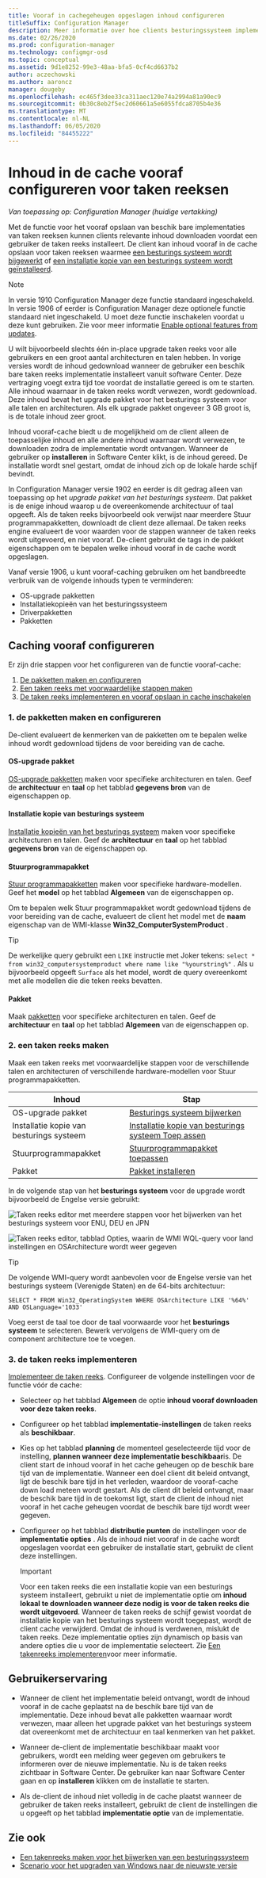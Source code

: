```yaml
---
title: Vooraf in cachegeheugen opgeslagen inhoud configureren
titleSuffix: Configuration Manager
description: Meer informatie over hoe clients besturingssysteem implementatie-inhoud kunnen downloaden voordat een gebruiker de taken reeks installeert.
ms.date: 02/26/2020
ms.prod: configuration-manager
ms.technology: configmgr-osd
ms.topic: conceptual
ms.assetid: 9d1e8252-99e3-48aa-bfa5-0cf4cd6637b2
author: aczechowski
ms.author: aaroncz
manager: dougeby
ms.openlocfilehash: ec465f3dee33ca311aec120e74a2994a81a90ec9
ms.sourcegitcommit: 0b30c8eb2f5ec2d60661a5e6055fdca8705b4e36
ms.translationtype: MT
ms.contentlocale: nl-NL
ms.lasthandoff: 06/05/2020
ms.locfileid: "84455222"
---
```

# <a name="configure-pre-cache-content-for-task-sequences"></a>Inhoud in de cache vooraf configureren voor taken reeksen

*Van toepassing op: Configuration Manager (huidige vertakking)*

<!--1021244-->
Met de functie voor het vooraf opslaan van beschik bare implementaties van taken reeksen kunnen clients relevante inhoud downloaden voordat een gebruiker de taken reeks installeert. De client kan inhoud vooraf in de cache opslaan voor taken reeksen waarmee [een besturings systeem wordt bijgewerkt](create-a-task-sequence-to-upgrade-an-operating-system.md) of [een installatie kopie van een besturings systeem wordt geïnstalleerd](create-a-task-sequence-to-install-an-operating-system.md).

> [!Note]  
> In versie 1910 Configuration Manager deze functie standaard ingeschakeld. In versie 1906 of eerder is Configuration Manager deze optionele functie standaard niet ingeschakeld. U moet deze functie inschakelen voordat u deze kunt gebruiken. Zie voor meer informatie [Enable optional features from updates](../../core/servers/manage/install-in-console-updates.md#bkmk_options).<!--505213-->  

U wilt bijvoorbeeld slechts één in-place upgrade taken reeks voor alle gebruikers en een groot aantal architecturen en talen hebben. In vorige versies wordt de inhoud gedownload wanneer de gebruiker een beschik bare taken reeks implementatie installeert vanuit software Center. Deze vertraging voegt extra tijd toe voordat de installatie gereed is om te starten. Alle inhoud waarnaar in de taken reeks wordt verwezen, wordt gedownload. Deze inhoud bevat het upgrade pakket voor het besturings systeem voor alle talen en architecturen. Als elk upgrade pakket ongeveer 3 GB groot is, is de totale inhoud zeer groot.

Inhoud vooraf-cache biedt u de mogelijkheid om de client alleen de toepasselijke inhoud en alle andere inhoud waarnaar wordt verwezen, te downloaden zodra de implementatie wordt ontvangen. Wanneer de gebruiker op **installeren** in Software Center klikt, is de inhoud gereed. De installatie wordt snel gestart, omdat de inhoud zich op de lokale harde schijf bevindt.

In Configuration Manager versie 1902 en eerder is dit gedrag alleen van toepassing op het *upgrade pakket van het besturings systeem*. Dat pakket is de enige inhoud waarop u de overeenkomende architectuur of taal opgeeft. Als de taken reeks bijvoorbeeld ook verwijst naar meerdere Stuur programmapakketten, downloadt de client deze allemaal. De taken reeks engine evalueert de voor waarden voor de stappen wanneer de taken reeks wordt uitgevoerd, en niet vooraf. De-client gebruikt de tags in de pakket eigenschappen om te bepalen welke inhoud vooraf in de cache wordt opgeslagen.

Vanaf versie 1906,<!--4224642--> u kunt vooraf-caching gebruiken om het bandbreedte verbruik van de volgende inhouds typen te verminderen:

- OS-upgrade pakketten
- Installatiekopieën van het besturingssysteem
- Driverpakketten
- Pakketten

## <a name="configure-pre-caching"></a>Caching vooraf configureren

Er zijn drie stappen voor het configureren van de functie vooraf-cache:

1. [De pakketten maken en configureren](#bkmk_createpkg)
2. [Een taken reeks met voorwaardelijke stappen maken](#bkmk_createts)
3. [De taken reeks implementeren en vooraf opslaan in cache inschakelen](#bkmk_deploy)


### <a name="1-create-and-configure-the-packages"></a><a name="bkmk_createpkg"></a>1. de pakketten maken en configureren

De-client evalueert de kenmerken van de pakketten om te bepalen welke inhoud wordt gedownload tijdens de voor bereiding van de cache.  

#### <a name="os-upgrade-package"></a>OS-upgrade pakket

[OS-upgrade pakketten](../get-started/manage-operating-system-upgrade-packages.md) maken voor specifieke architecturen en talen. Geef de **architectuur** en **taal** op het tabblad **gegevens bron** van de eigenschappen op.

#### <a name="os-image"></a>Installatie kopie van besturings systeem

[Installatie kopieën van het besturings systeem](../get-started/manage-operating-system-images.md) maken voor specifieke architecturen en talen. Geef de **architectuur** en **taal** op het tabblad **gegevens bron** van de eigenschappen op.

#### <a name="driver-package"></a>Stuurprogrammapakket

[Stuur programmapakketten](../get-started/manage-drivers.md#BKMK_ManagingDriverPackages) maken voor specifieke hardware-modellen. Geef het **model** op het tabblad **Algemeen** van de eigenschappen op.

Om te bepalen welk Stuur programmapakket wordt gedownload tijdens de voor bereiding van de cache, evalueert de client het model met de **naam** eigenschap van de WMI-klasse **Win32_ComputerSystemProduct** .

> [!TIP]
> De werkelijke query gebruikt een `LIKE` instructie met Joker tekens: `select * from win32_computersystemproduct where name like "%yourstring%"` . Als u bijvoorbeeld opgeeft `Surface` als het model, wordt de query overeenkomt met alle modellen die die teken reeks bevatten.<!-- 6315551 -->

#### <a name="package"></a>Pakket

Maak [pakketten](../../apps/deploy-use/packages-and-programs.md) voor specifieke architecturen en talen. Geef de **architectuur** en **taal** op het tabblad **Algemeen** van de eigenschappen op.


### <a name="2-create-a-task-sequence"></a><a name="bkmk_createts"></a>2. een taken reeks maken

Maak een taken reeks met voorwaardelijke stappen voor de verschillende talen en architecturen of verschillende hardware-modellen voor Stuur programmapakketten.

|Inhoud|Stap|
|---------|---------|
|OS-upgrade pakket|[Besturings systeem bijwerken](../understand/task-sequence-steps.md#BKMK_UpgradeOS)|
|Installatie kopie van besturings systeem|[Installatie kopie van besturings systeem Toep assen](../understand/task-sequence-steps.md#BKMK_ApplyOperatingSystemImage)|
|Stuurprogrammapakket|[Stuurprogrammapakket toepassen](../understand/task-sequence-steps.md#BKMK_ApplyDriverPackage)|
|Pakket|[Pakket installeren](../understand/task-sequence-steps.md#BKMK_InstallPackage)|

In de volgende stap van het **besturings systeem** voor de upgrade wordt bijvoorbeeld de Engelse versie gebruikt:  

![Taken reeks editor met meerdere stappen voor het bijwerken van het besturings systeem voor ENU, DEU en JPN](../media/precacheproperties2.png)

![Taken reeks editor, tabblad Opties, waarin de WMI WQL-query voor land instellingen en OSArchitecture wordt weer gegeven](../media/precacheoptions2.png)  

> [!Tip]
> De volgende WMI-query wordt aanbevolen voor de Engelse versie van het besturings systeem (Verenigde Staten) en de 64-bits architectuur:
>
> ```WMI
> SELECT * FROM Win32_OperatingSystem WHERE OSArchitecture LIKE '%64%' AND OSLanguage='1033'
> ```
>
> Voeg eerst de taal toe door de taal voorwaarde voor het **besturings systeem** te selecteren. Bewerk vervolgens de WMI-query om de component architecture toe te voegen.

### <a name="3-deploy-the-task-sequence"></a><a name="bkmk_deploy"></a>3. de taken reeks implementeren

[Implementeer de taken reeks](deploy-a-task-sequence.md). Configureer de volgende instellingen voor de functie vóór de cache:  

- Selecteer op het tabblad **Algemeen** de optie **inhoud vooraf downloaden voor deze taken reeks**.  

- Configureer op het tabblad **implementatie-instellingen** de taken reeks als **beschikbaar**.  

- Kies op het tabblad **planning** de momenteel geselecteerde tijd voor de instelling, **plannen wanneer deze implementatie beschikbaar**is. De client start de inhoud vooraf in het cache geheugen op de beschik bare tijd van de implementatie. Wanneer een doel client dit beleid ontvangt, ligt de beschik bare tijd in het verleden, waardoor de vooraf-cache down load meteen wordt gestart. Als de client dit beleid ontvangt, maar de beschik bare tijd in de toekomst ligt, start de client de inhoud niet vooraf in het cache geheugen voordat de beschik bare tijd wordt weer gegeven.  

- Configureer op het tabblad **distributie punten** de instellingen voor de **implementatie opties** . Als de inhoud niet vooraf in de cache wordt opgeslagen voordat een gebruiker de installatie start, gebruikt de client deze instellingen.  

    > [!Important]  
    > Voor een taken reeks die een installatie kopie van een besturings systeem installeert, gebruikt u niet de implementatie optie om **inhoud lokaal te downloaden wanneer deze nodig is voor de taken reeks die wordt uitgevoerd**. Wanneer de taken reeks de schijf gewist voordat de installatie kopie van het besturings systeem wordt toegepast, wordt de client cache verwijderd. Omdat de inhoud is verdwenen, mislukt de taken reeks.<!-- SCCMDocs-PR #1338 --> Deze implementatie opties zijn dynamisch op basis van andere opties die u voor de implementatie selecteert. Zie [Een takenreeks implementeren](deploy-a-task-sequence.md#bkmk_deploy-options)voor meer informatie.<!-- MEMDocs#328, SCCMDocs#2114 -->

## <a name="user-experience"></a>Gebruikerservaring

- Wanneer de client het implementatie beleid ontvangt, wordt de inhoud vooraf in de cache geplaatst na de beschik bare tijd van de implementatie. Deze inhoud bevat alle pakketten waarnaar wordt verwezen, maar alleen het upgrade pakket van het besturings systeem dat overeenkomt met de architectuur en taal kenmerken van het pakket.  

- Wanneer de-client de implementatie beschikbaar maakt voor gebruikers, wordt een melding weer gegeven om gebruikers te informeren over de nieuwe implementatie. Nu is de taken reeks zichtbaar in Software Center. De gebruiker kan naar Software Center gaan en op **installeren** klikken om de installatie te starten.  

- Als de-client de inhoud niet volledig in de cache plaatst wanneer de gebruiker de taken reeks installeert, gebruikt de client de instellingen die u opgeeft op het tabblad **implementatie optie** van de implementatie.  

## <a name="see-also"></a>Zie ook

- [Een takenreeks maken voor het bijwerken van een besturingssysteem](create-a-task-sequence-to-upgrade-an-operating-system.md)
- [Scenario voor het upgraden van Windows naar de nieuwste versie](upgrade-windows-to-the-latest-version.md)
